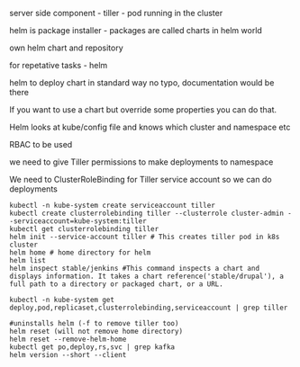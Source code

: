 server side component - tiller - pod running in the cluster

helm is package installer - packages are called charts in helm world

own helm chart and repository 

for repetative tasks - helm

helm to deploy chart in standard way
no typo, documentation would be there

If you want to use a chart but override some properties you can do that.

Helm looks at kube/config file and knows which cluster and namespace etc

RBAC to be used 

we need to give Tiller permissions to make deployments to namespace

We need to ClusterRoleBinding for Tiller service account  so we can do deployments

```
kubectl -n kube-system create serviceaccount tiller
kubectl create clusterrolebinding tiller --clusterrole cluster-admin --serviceaccount=kube-system:tiller
kubectl get clusterrolebinding tiller
helm init --service-account tiller # This creates tiller pod in k8s cluster
helm home # home directory for helm
helm list
helm inspect stable/jenkins #This command inspects a chart and displays information. It takes a chart reference('stable/drupal'), a full path to a directory or packaged chart, or a URL.

kubectl -n kube-system get deploy,pod,replicaset,clusterrolebinding,serviceaccount | grep tiller

#uninstalls helm (-f to remove tiller too)
helm reset (will not remove home directory)
helm reset --remove-helm-home
kubectl get po,deploy,rs,svc | grep kafka
helm version --short --client
```
